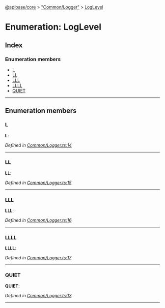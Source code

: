 [@apibase/core](../README.md) > ["Common/Logger"](../modules/_common_logger_.md) > [LogLevel](../enums/_common_logger_.loglevel.md)

# Enumeration: LogLevel

## Index

### Enumeration members

* [L](_common_logger_.loglevel.md#l)
* [LL](_common_logger_.loglevel.md#ll)
* [LLL](_common_logger_.loglevel.md#lll)
* [LLLL](_common_logger_.loglevel.md#llll)
* [QUIET](_common_logger_.loglevel.md#quiet)

---

## Enumeration members

<a id="l"></a>

###  L

**L**: 

*Defined in [Common/Logger.ts:14](https://github.com/chapterjason/APIBase/blob/d8cc53d/packages/core/src/Common/Logger.ts#L14)*

___
<a id="ll"></a>

###  LL

**LL**: 

*Defined in [Common/Logger.ts:15](https://github.com/chapterjason/APIBase/blob/d8cc53d/packages/core/src/Common/Logger.ts#L15)*

___
<a id="lll"></a>

###  LLL

**LLL**: 

*Defined in [Common/Logger.ts:16](https://github.com/chapterjason/APIBase/blob/d8cc53d/packages/core/src/Common/Logger.ts#L16)*

___
<a id="llll"></a>

###  LLLL

**LLLL**: 

*Defined in [Common/Logger.ts:17](https://github.com/chapterjason/APIBase/blob/d8cc53d/packages/core/src/Common/Logger.ts#L17)*

___
<a id="quiet"></a>

###  QUIET

**QUIET**: 

*Defined in [Common/Logger.ts:13](https://github.com/chapterjason/APIBase/blob/d8cc53d/packages/core/src/Common/Logger.ts#L13)*

___

